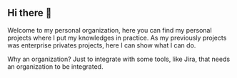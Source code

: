 ## Hi there 👋

Welcome to my personal organization, here you can find my personal projects where I put my knowledges in practice. As my previously projects was enterprise privates projects, here I can show what I can do.<br/>

Why an organization? Just to integrate with some tools, like Jira, that needs an organization to be integrated.<br/>

<!--

**Here are some ideas to get you started:**

🙋‍♀️ A short introduction - what is your organization all about?
🌈 Contribution guidelines - how can the community get involved?
👩‍💻 Useful resources - where can the community find your docs? Is there anything else the community should know?
🍿 Fun facts - what does your team eat for breakfast?
🧙 Remember, you can do mighty things with the power of [Markdown](https://docs.github.com/github/writing-on-github/getting-started-with-writing-and-formatting-on-github/basic-writing-and-formatting-syntax)
-->
